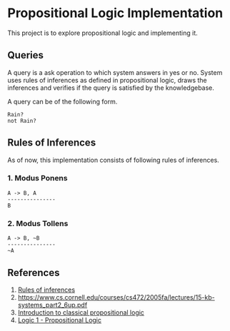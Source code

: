 # Propositional Logic Implementation

This project is to explore propositional logic and implementing it.

## Queries

A query is a ask operation to which system answers in yes or no. System uses rules of inferences as defined in propositional logic, draws the inferences and verifies if the query is satisfied by the knowledgebase.

A query can be of the following form.

```
Rain?
not Rain?
```

## Rules of Inferences

As of now, this implementation consists of following rules of inferences.

### 1. Modus Ponens

```
A -> B, A
---------------
B
```

### 2. Modus Tollens

```
A -> B, ~B
---------------
~A
```

## References

1. [Rules of inferences](https://sites.millersville.edu/bikenaga/math-proof/rules-of-inference/rules-of-inference.html)
2. https://www.cs.cornell.edu/courses/cs472/2005fa/lectures/15-kb-systems_part2_6up.pdf
3. [Introduction to classical propositional logic](https://www3.cs.stonybrook.edu/~cse541/chapter2.pdf)
4. [Logic 1 - Propositional Logic](https://www.youtube.com/watch?v=xL0kNw5TudI&ab_channel=StanfordOnline)
